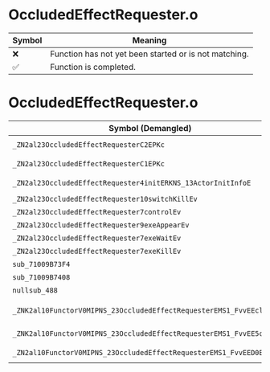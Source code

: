 # OccludedEffectRequester.o
| Symbol | Meaning 
| ------------- | ------------- 
| :x: | Function has not yet been started or is not matching. 
| :white_check_mark: | Function is completed. 


# OccludedEffectRequester.o
| Symbol (Demangled) | Symbol (Mangled) | Decompiled? |
| ------------- |  ------------- | ------------- |
| `_ZN2al23OccludedEffectRequesterC2EPKc` | `al::OccludedEffectRequester::OccludedEffectRequester(char const*)` | :white_check_mark: |
| `_ZN2al23OccludedEffectRequesterC1EPKc` | `al::OccludedEffectRequester::OccludedEffectRequester(char const*)` | :white_check_mark: |
| `_ZN2al23OccludedEffectRequester4initERKNS_13ActorInitInfoE` | `al::OccludedEffectRequester::init(al::ActorInitInfo const&)` | :white_check_mark: |
| `_ZN2al23OccludedEffectRequester10switchKillEv` | `al::OccludedEffectRequester::switchKill(void)` | :white_check_mark: |
| `_ZN2al23OccludedEffectRequester7controlEv` | `al::OccludedEffectRequester::control(void)` | :white_check_mark: |
| `_ZN2al23OccludedEffectRequester9exeAppearEv` | `al::OccludedEffectRequester::exeAppear(void)` | :white_check_mark: |
| `_ZN2al23OccludedEffectRequester7exeWaitEv` | `al::OccludedEffectRequester::exeWait(void)` | :white_check_mark: |
| `_ZN2al23OccludedEffectRequester7exeKillEv` | `al::OccludedEffectRequester::exeKill(void)` | :white_check_mark: |
| `sub_71009B73F4` | `` | :white_check_mark: |
| `sub_71009B7408` | `` | :white_check_mark: |
| `nullsub_488` | `` | :white_check_mark: |
| `_ZNK2al10FunctorV0MIPNS_23OccludedEffectRequesterEMS1_FvvEEclEv` | `al::FunctorV0M<al::OccludedEffectRequester *,void (al::OccludedEffectRequester::*)(void)>::operator()(void)const` | :white_check_mark: |
| `_ZNK2al10FunctorV0MIPNS_23OccludedEffectRequesterEMS1_FvvEE5cloneEv` | `al::FunctorV0M<al::OccludedEffectRequester *,void (al::OccludedEffectRequester::*)(void)>::clone(void)const` | :white_check_mark: |
| `_ZN2al10FunctorV0MIPNS_23OccludedEffectRequesterEMS1_FvvEED0Ev` | `al::FunctorV0M<al::OccludedEffectRequester *,void (al::OccludedEffectRequester::*)(void)>::~FunctorV0M()` | :white_check_mark: |
